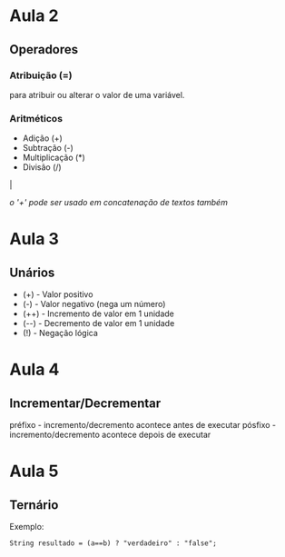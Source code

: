 # Aula 2

## Operadores

### Atribuição (=)
para atribuir ou alterar o valor de uma variável.

### Aritméticos

- Adição (+)
- Subtração (-)
- Multiplicação (*)
- Divisão (/)


|

*o '+' pode ser usado em concatenação de textos também*

# Aula 3

## Unários

- (+) - Valor positivo
- (-) - Valor negativo (nega um número)
- (++) - Incremento de valor em 1 unidade
- (--) - Decremento de valor em 1 unidade
- (!) - Negação lógica

# Aula 4

## Incrementar/Decrementar

préfixo - incremento/decremento acontece antes de executar
pósfixo - incremento/decremento acontece depois de executar

# Aula 5

## Ternário

Exemplo:

    String resultado = (a==b) ? "verdadeiro" : "false";